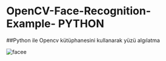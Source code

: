 # OpenCV-Face-Recognition-Example- PYTHON 
##Python ile Opencv kütüphanesini kullanarak yüzü algılatma

![facee](https://user-images.githubusercontent.com/33864154/50023698-0754cf80-fff1-11e8-953b-6c7983920c64.PNG)
